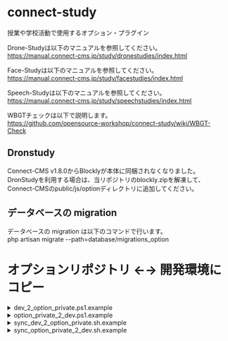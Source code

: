 # connect-study
授業や学校活動で使用するオプション・プラグイン  
  
Drone-Studyは以下のマニュアルを参照してください。  
https://manual.connect-cms.jp/study/dronestudies/index.html  
  
Face-Studyは以下のマニュアルを参照してください。  
https://manual.connect-cms.jp/study/facestudies/index.html  
  
Speech-Studyは以下のマニュアルを参照してください。  
https://manual.connect-cms.jp/study/speechstudies/index.html  
  
WBGTチェックは以下で説明します。  
https://github.com/opensource-workshop/connect-study/wiki/WBGT-Check

## Dronstudy

Connect-CMS v1.8.0からBlocklyが本体に同梱されなくなりました。
DronStudyを利用する場合は、当リポジトリのblockly.zipを解凍して、Connect-CMSのpublic/js/optionディレクトリに追加してください。

## データベースの migration

データベースの migration は以下のコマンドで行います。  
php artisan migrate --path=database/migrations_option

# オプションリポジトリ ←→ 開発環境にコピー

<details>
<summary>dev_2_option_private.ps1.example</summary>

今のところ、composer-optionをコピーするのみ記載

```shell
# コピー元のルートPATH
$src_root_dir = "C:\path_to_dev_connect-cms\"
# コピー先のルートPATH
$dist_root_dir = "C:\path_to_connect-study_dir\"

### コピー（robocopy <コピー元> <コピー先>）
Copy-Item -Path "${src_root_dir}composer-option.json" -Destination "${dist_root_dir}"
Copy-Item -Path "${src_root_dir}composer-option.lock" -Destination "${dist_root_dir}"
```
</details>

<details>
<summary>option_private_2_dev.ps1.example</summary>

今のところ、composer-optionをコピーするのみ記載

```shell
# コピー元のルートPATH
$src_root_dir = "C:\path_to_connect-study_dir\"
# コピー先のルートPATH
$dist_root_dir = "C:\path_to_dev_connect-cms\"

Copy-Item -Path "${src_root_dir}composer-option.json" -Destination "${dist_root_dir}"
Copy-Item -Path "${src_root_dir}composer-option.lock" -Destination "${dist_root_dir}"
```
</details>

<details>
<summary>sync_dev_2_option_private.sh.example</summary>

今のところ、composer-optionをコピーするのみ記載

```shell
# Connect-CMSのあるディレクトリ
src_root_dir='/path_to_dev_connect-cms/'
# 外部プラグインのあるディレクトリ
dist_root_dir='/path_to_option_private_dir/'

# Composer Option
cp -f "${src_root_dir}composer-option.json" "${dist_root_dir}"
cp -f "${src_root_dir}composer-option.lock" "${dist_root_dir}"
```
</details>

<details>
<summary>sync_option_private_2_dev.sh.example</summary>

```shell
# 外部プラグインのあるディレクトリ
src_root_dir='/path_to_option_private_dir/'
# Connect-CMSのあるディレクトリ
dist_root_dir='/path_to_dev_connect-cms/'

# Composer Option
cp -f "${src_root_dir}composer-option.json" "${dist_root_dir}"
cp -f "${src_root_dir}composer-option.lock" "${dist_root_dir}"

####################################################
### dronestudies
### 環境構築-Linux用（外部プラグイン → Connect-CMS）
####################################################
# 外部プラグインのあるディレクトリ
src_root_dir='/path_to_option_private_dir/'
# Connect-CMSのあるディレクトリ
dist_root_dir='/path_to_dev_connect-cms/'

# プラグイン名
option_plugin="Dronestudies"
option_plugin_controller_dir="${option_plugin}"
# ${変数,,}はbashの機能で、全小文字に変換する
option_plugin_resources_dir="${option_plugin,,}"
option_plugin_model_dir=$option_plugin_controller_dir

# コントローラー
rsync -arvz --delete "${src_root_dir}app/PluginsOption/User/${option_plugin_controller_dir}" "${dist_root_dir}app/PluginsOption/User/"
# API
rsync -arvz --delete "${src_root_dir}app/PluginsOption/Api/Dronestudy" "${dist_root_dir}app/PluginsOption/Api/"

# モデル
if [ ! -d "${dist_root_dir}app/ModelsOption/User/" ]; then
    mkdir -p "${dist_root_dir}app/ModelsOption/User/"
fi
rsync -arvz --delete "${src_root_dir}app/ModelsOption/User/${option_plugin_model_dir}" "${dist_root_dir}app/ModelsOption/User/"

# ビュー
if [ ! -d "${dist_root_dir}resources/views/plugins_option/user/" ]; then
    mkdir -p "${dist_root_dir}resources/views/plugins_option/user/"
fi
rsync -arvz --delete "${src_root_dir}resources/views/plugins_option/user/${option_plugin_resources_dir}" "${dist_root_dir}resources/views/plugins_option/user/"

# マイグレーション
rsync -arvz --include '*dronestudies*' --exclude '*' "${src_root_dir}database/migrations_option" "${dist_root_dir}database/"
```
</details>
